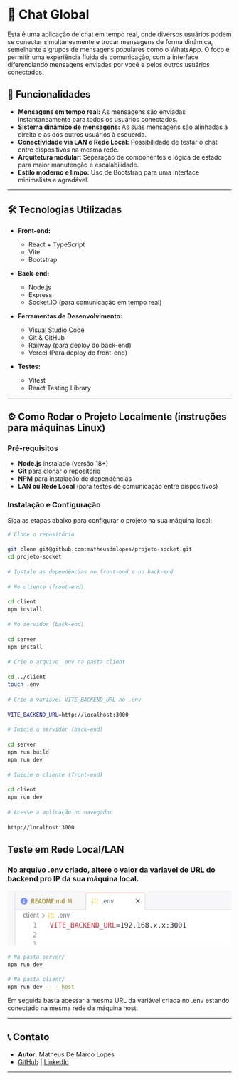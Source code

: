 # 📢 Chat Global

Esta é uma aplicação de chat em tempo real, onde diversos usuários podem se conectar simultaneamente e trocar mensagens de forma dinâmica, semelhante a grupos de mensagens populares como o WhatsApp. O foco é permitir uma experiência fluida de comunicação, com a interface diferenciando mensagens enviadas por você e pelos outros usuários conectados.

## 🚀 Funcionalidades

- **Mensagens em tempo real:** As mensagens são enviadas instantaneamente para todos os usuários conectados.
- **Sistema dinâmico de mensagens:** As suas mensagens são alinhadas à direita e as dos outros usuários à esquerda.
- **Conectividade via LAN e Rede Local:** Possibilidade de testar o chat entre dispositivos na mesma rede.
- **Arquitetura modular:** Separação de componentes e lógica de estado para maior manutenção e escalabilidade.
- **Estilo moderno e limpo:** Uso de Bootstrap para uma interface minimalista e agradável.

---

## 🛠️ Tecnologias Utilizadas

- **Front-end:**
  - React + TypeScript
  - Vite
  - Bootstrap

- **Back-end:**
  - Node.js
  - Express
  - Socket.IO (para comunicação em tempo real)

- **Ferramentas de Desenvolvimento:**
  - Visual Studio Code
  - Git & GitHub
  - Railway (para deploy do back-end)
  - Vercel (Para deploy do front-end)

- **Testes:**
  - Vitest
  - React Testing Library
---

## ⚙️ Como Rodar o Projeto Localmente (instruções para máquinas Linux)

### Pré-requisitos
- **Node.js** instalado (versão 18+)
- **Git** para clonar o repositório
- **NPM** para instalação de dependências
- **LAN ou Rede Local** (para testes de comunicação entre dispositivos)

### Instalação e Configuração

Siga as etapas abaixo para configurar o projeto na sua máquina local:

```bash
# Clone o repositório

git clone git@github.com:matheusdmlopes/projeto-socket.git
cd projeto-socket

# Instale as dependências no front-end e no back-end

# No cliente (front-end)

cd client
npm install

# No servidor (back-end)

cd server
npm install

# Crie o arquivo .env na pasta client

cd ../client
touch .env

# Crie a variável VITE_BACKEND_URL no .env

VITE_BACKEND_URL=http://localhost:3000

# Inicie o servidor (back-end)

cd server
npm run build
npm run dev

# Inicie o cliente (front-end)

cd client
npm run dev

# Acesse a aplicação no navegador

http://localhost:3000
```

## Teste em Rede Local/LAN

### No arquivo .env criado, altere o valor da variavel de URL do backend pro IP da sua máquina local.

![alt text](image-1.png)


```bash
# Na pasta server/
npm run dev

# Na pasta client/
npm run dev -- --host
```

Em seguida basta acessar a mesma URL da variável criada no .env estando conectado na mesma rede da máquina host.

---

## 📞 Contato

- **Autor:** Matheus De Marco Lopes  
- [GitHub](https://github.com/matheusdmlopes) | [LinkedIn](https://www.linkedin.com/in/matheusdemarcolopes)

---
